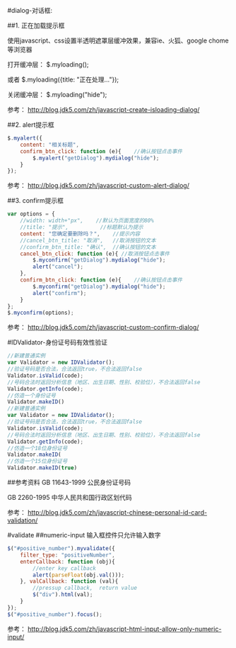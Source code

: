 #dialog-对话框:

##1. 正在加载提示框

使用javascript、css设置半透明遮罩层缓冲效果，兼容ie、火狐、google chome等浏览器

打开缓冲层： $.myloading();

或者 $.myloading({title: "正在处理..."});

关闭缓冲层： $.myloading("hide");

参考： http://blog.jdk5.com/zh/javascript-create-isloading-dialog/

##2. alert提示框
```javascript
$.myalert({
	content: "相关标题",
	confirm_btn_click: function (e){	//确认按钮点击事件
		$.myalert("getDialog").mydialog("hide");
	}
});
```
参考： http://blog.jdk5.com/zh/javascript-custom-alert-dialog/

##3. confirm提示框
```javascript
var options = {
	//width: width+"px", 	//默认为页面宽度的80%
	//title: "提示", 			//标题默认为提示
	content: "您确定要删除吗？",	//提示内容
	//cancel_btn_title: "取消", 	//取消按钮的文本
	//confirm_btn_title: "确认",	//确认按钮的文本
	cancel_btn_click: function (e){	//取消按钮点击事件
		$.myconfirm("getDialog").mydialog("hide");
		alert("cancel");
	},
	confirm_btn_click: function (e){	//确认按钮点击事件
		$.myconfirm("getDialog").mydialog("hide");
		alert("confirm");
	}
};
$.myconfirm(options);
```
参考： http://blog.jdk5.com/zh/javascript-custom-confirm-dialog/

#IDValidator-身份证号码有效性验证
```javascript
//新建普通实例
var Validator = new IDValidator();
//验证号码是否合法，合法返回true，不合法返回false
Validator.isValid(code);
//号码合法时返回分析信息（地区、出生日期、性别、校验位），不合法返回false
Validator.getInfo(code);
//仿造一个身份证号
Validator.makeID()
//新建普通实例
var Validator = new IDValidator();
//验证号码是否合法，合法返回true，不合法返回false
Validator.isValid(code);
//号码合法时返回分析信息（地区、出生日期、性别、校验位），不合法返回false
Validator.getInfo(code);
//仿造一个18位身份证号
Validator.makeID(
//仿造一个15位身份证号
Validator.makeID(true)
```
##参考资料
GB 11643-1999 公民身份证号码

GB 2260-1995 中华人民共和国行政区划代码

参考： http://blog.jdk5.com/zh/javascript-chinese-personal-id-card-validation/

#validate
##numeric-input 输入框控件只允许输入数字
```javascript
$("#positive_number").myvalidate({
	filter_type: "positiveNumber", 
	enterCallback: function (obj){
		//enter key callback
		alert(parseFloat(obj.val()));
	}, valCallback: function (val){
		//pressup callback,  return value
		$("div").html(val);
	}
});
$("#positive_number").focus();
```

参考： http://blog.jdk5.com/zh/javascript-html-input-allow-only-numeric-input/